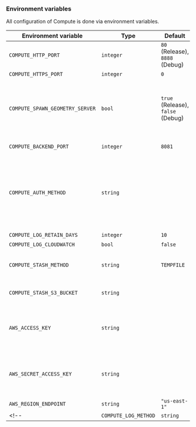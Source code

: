 ### Environment variables

All configuration of Compute is done via environment variables.

| Environment variable | Type | Default | Description |
| -------------------- | ---- | ------- | ----------- |
| `COMPUTE_HTTP_PORT` | `integer` | `80` (Release), `8888` (Debug) | Port to run HTTP server |
| `COMPUTE_HTTPS_PORT` | `integer` | `0` | Port to run HTTPS server |
| `COMPUTE_SPAWN_GEOMETRY_SERVER` | `bool` | `true` (Release), `false` (Debug) | When True, `compute.frontend` will spawn `compute.geometry` at http://localhost on port `COMPUTE_BACKEND_PORT`. Defaults to `false` in Debug so that you can run both `compute.geometry` and `compute.frontend` in the debugger. Configure this in `Solution > Properties > Startup Project`. |
| `COMPUTE_BACKEND_PORT` | `integer` | `8081` | Sets the TCP port where `compute.geometry` runs. |
| `COMPUTE_AUTH_METHOD` | `string` | | `RHINO_ACCOUNT`: Enables authentication via Rhino Accounts OAuth2 Token. Get your token at https://www.rhino3d.com/compute/login and pass it using a Bearer Authentication header in your HTTP request: `Authorization: Bearer <YOUR TOKEN>`.<br>`API_KEY`: Enables athentication via simple API key that looks like an email address. |
| `COMPUTE_LOG_RETAIN_DAYS` | `integer` | `10` | Delete log files after 10 days. |
| `COMPUTE_LOG_CLOUDWATCH` | `bool` | `false` | Stream logs to Amazon CloudWatch. |
| `COMPUTE_STASH_METHOD` | `string` | `TEMPFILE` | `TEMPFILE`: Enables stashing POST input data to a temp file.<br>`AMAZONS3`: Enables stashing POST input data to an Amazon S3 bucket. |
| `COMPUTE_STASH_S3_BUCKET` | `string` | | Name of the Amazon S3 bucket where POST input data should be stashed. Requires `COMPUTE_STASH_METHOD=AMAZONS3` |
| `AWS_ACCESS_KEY` | `string` | | Amazon Web Services Access Key for your account. If compute is running on EC2, consider using [EC2 Instance Profiles](https://docs.aws.amazon.com/IAM/latest/UserGuide/id_roles_use_switch-role-ec2_instance-profiles.html); Compute will find and use your credentials so they don't need to be on your instance. |
| `AWS_SECRET_ACCESS_KEY` | `string` | | Amazon Web Services Secrete Access Key for your account. If compute is running on EC2, consider using [EC2 Instance Profiles](https://docs.aws.amazon.com/IAM/latest/UserGuide/id_roles_use_switch-role-ec2_instance-profiles.html); Compute will find and use your credentials so they don't need to be on your instance. |
| `AWS_REGION_ENDPOINT` | `string` | `"us-east-1"` | Amazon Web Services [Region Endpoint](https://docs.aws.amazon.com/general/latest/gr/rande.html) |
<!-- | `COMPUTE_LOG_METHOD` | `string` | `TEMPFILE` | `TEMPFILE`: Enables logging to the temp directory. | -->

